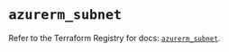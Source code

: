 # `azurerm_subnet`

Refer to the Terraform Registry for docs: [`azurerm_subnet`](https://registry.terraform.io/providers/hashicorp/azurerm/4.20.0/docs/resources/subnet).
